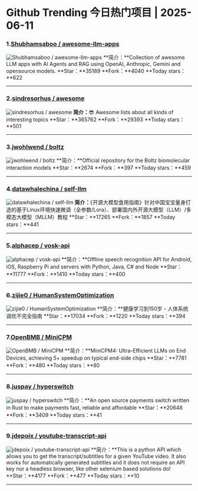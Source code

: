# Github Trending 今日热门项目 | 2025-06-11
### 1.[Shubhamsaboo / awesome-llm-apps](https://github.com/Shubhamsaboo/awesome-llm-apps)

![Shubhamsaboo / awesome-llm-apps](https://opengraph.githubassets.com/9392de946889d43790c6d7c82307c55ac47faafdd29fb0b35ed9fafb5754b6ea/Shubhamsaboo/awesome-llm-apps)
**简介：**Collection of awesome LLM apps with AI Agents and RAG using OpenAI, Anthropic, Gemini and opensource models.
**Star：**35189
**Fork：**4040
**Today stars：**622

---

### 2.[sindresorhus / awesome](https://github.com/sindresorhus/awesome)

![sindresorhus / awesome](https://repository-images.githubusercontent.com/21737465/46445f80-a5ae-11ea-921f-c39aefbcdcac)
**简介：**😎 Awesome lists about all kinds of interesting topics
**Star：**365762
**Fork：**29393
**Today stars：**501

---

### 3.[jwohlwend / boltz](https://github.com/jwohlwend/boltz)

![jwohlwend / boltz](https://opengraph.githubassets.com/9f93c630ed66a6b1c1676934a257b7eb785012698af9fbe7b415d40d7aff0294/jwohlwend/boltz)
**简介：**Official repository for the Boltz biomolecular interaction models
**Star：**2674
**Fork：**397
**Today stars：**459

---

### 4.[datawhalechina / self-llm](https://github.com/datawhalechina/self-llm)

![datawhalechina / self-llm](https://opengraph.githubassets.com/3751c86e305ae43db9f2f569e0d08511c227aafcb1e1e2d3646cfedb2fb2eced/datawhalechina/self-llm)
**简介：**《开源大模型食用指南》针对中国宝宝量身打造的基于Linux环境快速微调（全参数/Lora）、部署国内外开源大模型（LLM）/多模态大模型（MLLM）教程
**Star：**17265
**Fork：**1857
**Today stars：**441

---

### 5.[alphacep / vosk-api](https://github.com/alphacep/vosk-api)

![alphacep / vosk-api](https://opengraph.githubassets.com/40a9658c6861df4960719fb6b136dbcbe84f5c75f3c220850d978e54f25f1cd0/alphacep/vosk-api)
**简介：**Offline speech recognition API for Android, iOS, Raspberry Pi and servers with Python, Java, C# and Node
**Star：**11777
**Fork：**1410
**Today stars：**400

---

### 6.[zijie0 / HumanSystemOptimization](https://github.com/zijie0/HumanSystemOptimization)

![zijie0 / HumanSystemOptimization](https://opengraph.githubassets.com/b00b4c81759b0501c849fe015d52865a371ef33b55384700271d91652afc18c3/zijie0/HumanSystemOptimization)
**简介：**健康学习到150岁 - 人体系统调优不完全指南
**Star：**17034
**Fork：**1220
**Today stars：**394

---

### 7.[OpenBMB / MiniCPM](https://github.com/OpenBMB/MiniCPM)

![OpenBMB / MiniCPM](https://opengraph.githubassets.com/5a393a633290324671228ba3a104af6a339861002e86301708b1899d76f44a08/OpenBMB/MiniCPM)
**简介：**MiniCPM4: Ultra-Efficient LLMs on End Devices, achieving 5+ speedup on typical end-side chips
**Star：**7781
**Fork：**480
**Today stars：**80

---

### 8.[juspay / hyperswitch](https://github.com/juspay/hyperswitch)

![juspay / hyperswitch](https://repository-images.githubusercontent.com/552877440/fd8b83bc-a093-4f7b-9e16-a0cd1f9f8572)
**简介：**An open source payments switch written in Rust to make payments fast, reliable and affordable
**Star：**20648
**Fork：**3409
**Today stars：**41

---

### 9.[jdepoix / youtube-transcript-api](https://github.com/jdepoix/youtube-transcript-api)

![jdepoix / youtube-transcript-api](https://opengraph.githubassets.com/ca704d9ed9d1eb19c5aabf63392e2f65c101046edb85a38fa5b3777bb9d769ad/jdepoix/youtube-transcript-api)
**简介：**This is a python API which allows you to get the transcript/subtitles for a given YouTube video. It also works for automatically generated subtitles and it does not require an API key nor a headless browser, like other selenium based solutions do!
**Star：**4177
**Fork：**477
**Today stars：**10

---

